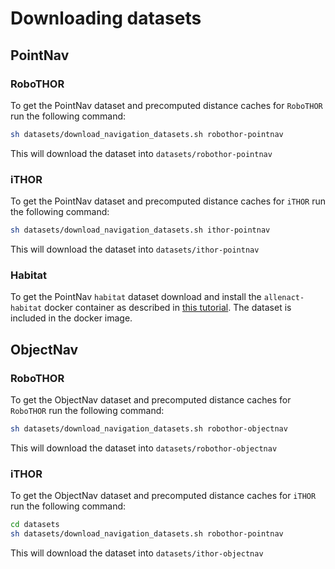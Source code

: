 # Downloading datasets 

## PointNav
### RoboTHOR
To get the PointNav dataset and precomputed distance caches for `RoboTHOR` run the following command:
```bash
sh datasets/download_navigation_datasets.sh robothor-pointnav
```
This will download the dataset into `datasets/robothor-pointnav`
### iTHOR
To get the PointNav dataset and precomputed distance caches for `iTHOR` run the following command:
```bash
sh datasets/download_navigation_datasets.sh ithor-pointnav
```
This will download the dataset into `datasets/ithor-pointnav`

### Habitat
To get the PointNav `habitat` dataset download and install the `allenact-habitat` docker
container as described in [this tutorial](installation-framework.md). The dataset is
included in the docker image.

## ObjectNav
### RoboTHOR
To get the ObjectNav dataset and precomputed distance caches for `RoboTHOR` run the following command:

```bash
sh datasets/download_navigation_datasets.sh robothor-objectnav
```
This will download the dataset into `datasets/robothor-objectnav`
### iTHOR
To get the ObjectNav dataset and precomputed distance caches for `iTHOR` run the following command:
```bash
cd datasets
sh datasets/download_navigation_datasets.sh robothor-pointnav
```
This will download the dataset into `datasets/ithor-objectnav`
